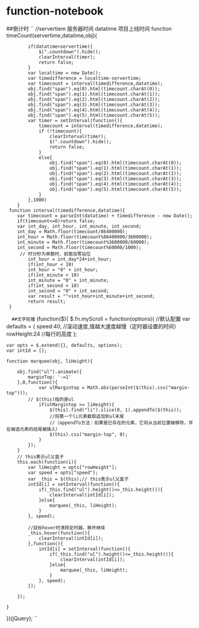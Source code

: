 # function-notebook
##倒计时
``
//servertiem 服务器时间  datatime 项目上线时间
		function timeCount(servertime,datatime,obj){
			
			if(datatime<servertime){
				$(".countdown").hide();
				clearInterval(timer);
				return false;
			} 
			var localtime = new Date();
			var timedifference = localtime-servertime;
			var timecount = interval(timedifference,datatime);
			obj.find("span").eq(0).html(timecount.charAt(0));
			obj.find("span").eq(1).html(timecount.charAt(1));
			obj.find("span").eq(2).html(timecount.charAt(2));
			obj.find("span").eq(3).html(timecount.charAt(3));
			obj.find("span").eq(4).html(timecount.charAt(4));
			obj.find("span").eq(5).html(timecount.charAt(5));
			var timer = setInterval(function(){
				timecount = interval(timedifference,datatime);
				if (!timecount){
					clearInterval(timer);
					$(".countdown").hide();
					return false;
				}
				else{
					obj.find("span").eq(0).html(timecount.charAt(0));
					obj.find("span").eq(1).html(timecount.charAt(1));
					obj.find("span").eq(2).html(timecount.charAt(2));
					obj.find("span").eq(3).html(timecount.charAt(3));
					obj.find("span").eq(4).html(timecount.charAt(4));
					obj.find("span").eq(5).html(timecount.charAt(5));	
				}
			},1000)	
		}
	 function interval(timedifference,datatime){
		var timecount = parseInt(datatime) + timedifference - new Date();
		if(timecount<=0)return false;
		var int_day, int_hour, int_minute, int_second;
		int_day = Math.floor(timecount/86400000);
		int_hour = Math.floor(timecount%86400000/3600000);
		int_minute = Math.floor(timecount%3600000/60000);
		int_second = Math.floor(timecount%60000/1000);
		 // 时分秒为单数时、前面加零站位
	        int_hour = int_day*24+int_hour;
	        if(int_hour < 10)
	        int_hour = "0" + int_hour;
	        if(int_minute < 10)
	        int_minute = "0" + int_minute;
	        if(int_second < 10)
	        int_second = "0" + int_second;
	    	var result = ""+int_hour+int_minute+int_second;
			return result;
	 }
   ``
   ##文字轮播
   ``
   (function($){
	$.fn.myScroll = function(options){
	//默认配置
	var defaults = {
		speed:40,  //滚动速度,值越大速度越慢（定时器设置的时间）
		rowHeight:24 //每行的高度
	};
	
	var opts = $.extend({}, defaults, options);
	var intId = [];
	
	function marquee(obj, liHeight){
	
		obj.find("ul").animate({
			marginTop: '-=1'
		},0,function(){
				var ulMargintop = Math.abs(parseInt($(this).css("margin-top")));
			// $(this)指的是ul	
				if(ulMargintop >= liHeight){
					$(this).find("li").slice(0, 1).appendTo($(this));
					//将第一个li元素截取追加到ul末尾
					//（appendTo方法：如果是已存在的元素，它将从当前位置被移除，并在被选元素的结尾被插入）
					$(this).css("margin-top", 0);
				}
			});
		}
		// this表示ul父盒子
		this.each(function(i){
			var liHeight = opts["rowHeight"];
			var speed = opts["speed"];
			var _this = $(this);// this表示ul父盒子
			intId[i] = setInterval(function(){
				if(_this.find("ul").height()<=_this.height()){
					clearInterval(intId[i]);
				}else{
					marquee(_this, liHeight);
				}
			}, speed);

			//鼠标hover时清除定时器，移开继续
			_this.hover(function(){
				clearInterval(intId[i]);
			},function(){
				intId[i] = setInterval(function(){
					if(_this.find("ul").height()<=_this.height()){
						clearInterval(intId[i]);
					}else{
						marquee(_this, liHeight);
					}
				}, speed);
			});
		
		});

	}

})(jQuery);
``
